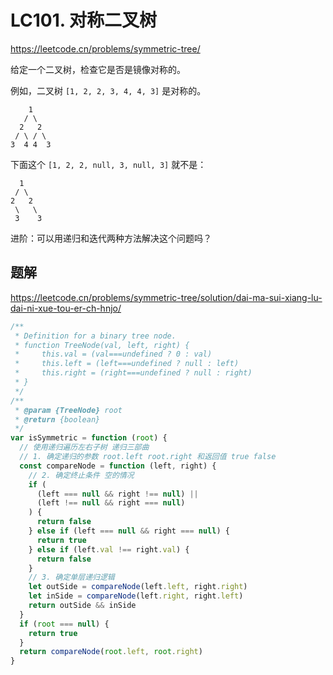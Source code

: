 # LC101. 对称二叉树

https://leetcode.cn/problems/symmetric-tree/

给定一个二叉树，检查它是否是镜像对称的。

例如，二叉树 `[1, 2, 2, 3, 4, 4, 3]` 是对称的。

```text
    1
   / \
  2   2
 / \ / \
3  4 4  3
```

下面这个 `[1, 2, 2, null, 3, null, 3]` 就不是：

```text
  1
 / \
2   2
 \   \
 3    3
```

进阶：可以用递归和迭代两种方法解决这个问题吗？

## 题解

https://leetcode.cn/problems/symmetric-tree/solution/dai-ma-sui-xiang-lu-dai-ni-xue-tou-er-ch-hnjo/

```js
/**
 * Definition for a binary tree node.
 * function TreeNode(val, left, right) {
 *     this.val = (val===undefined ? 0 : val)
 *     this.left = (left===undefined ? null : left)
 *     this.right = (right===undefined ? null : right)
 * }
 */
/**
 * @param {TreeNode} root
 * @return {boolean}
 */
var isSymmetric = function (root) {
  // 使用递归遍历左右子树 递归三部曲
  // 1. 确定递归的参数 root.left root.right 和返回值 true false
  const compareNode = function (left, right) {
    // 2. 确定终止条件 空的情况
    if (
      (left === null && right !== null) ||
      (left !== null && right === null)
    ) {
      return false
    } else if (left === null && right === null) {
      return true
    } else if (left.val !== right.val) {
      return false
    }
    // 3. 确定单层递归逻辑
    let outSide = compareNode(left.left, right.right)
    let inSide = compareNode(left.right, right.left)
    return outSide && inSide
  }
  if (root === null) {
    return true
  }
  return compareNode(root.left, root.right)
}
```
